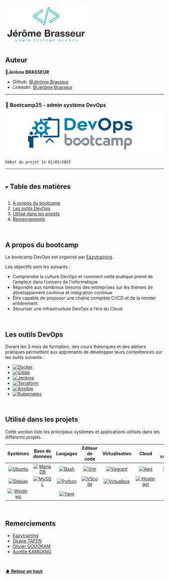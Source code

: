 <!--
*** Merci d'avoir consulté le modèle Best-README. Si vous avez une suggestion
*** qui pourrait l'améliorer, merci de forker le repo et de créer une pull request
*** ou simplement ouvrir un problème avec le tag "enhancement".
*** Merci encore ! :D
-->

<!-- Readme principal du projet -->
<!--
*** J'utilise des liens markdown "style référence" pour plus de lisibilité.
*** Les liens de référence sont mis entre crochets [ ] au lieu de parenthèses ( ).
*** Voir le bas de ce document pour la déclaration des variables de référence.
*** pour contributeurs-url, forks-url, etc. Voici une syntaxe optionnelle et concise que vous pouvez utiliser.
*** https://www.markdownguide.org/basic-syntax/#reference-style-links
-->

# ![left 100%](images/logo_portfolio.png)

## Auteur

👤**Jérôme BRASSEUR**

* Github: [@Jérôme Brasseur](https://github.com/jeromebrasseur)
* LinkedIn: [@Jérôme Brasseur](https://www.linkedin.com/in/jeromebrasseur92000)

***

### 📎 Bootcamp25 - admin système DevOps 

![left 100%](images/bootcamp_devops.png)

_`Début du projet le 01/05/2025`_


***

<!-- TABLE DES MATIÈRES -->
<details open="open">
  <summary><h2 style="display: inline-block">Table des matières</h2></summary>
  <ol>
    <li><a href="#a-propos-du-bootcamp">A propos du bootcamp</a></li>
    <li><a href="#les-outils-devops">Les outils DevOps</a></li>
    <li><a href="#utilisé-dans-les-projets">Utilisé dans les projets</a></li>
    <li><a href="#remerciements">Remerciements</a></li>
  </ol>
</details>

<br>

<!-- A PROPOS DU BOOTCAMP -->
## A propos du bootcamp

Le bootcamp DevOps est organisé par [Eazytraining](https://eazytraining.fr).

Les objectifs sont les suivants :

* Comprendre la culture DevOps et comment cette pratique prend de l’ampleur dans l’univers de l’informatique
* Répondre aux nombreux besoins des entreprises sur les thèmes de développement continue et intégration continue
* Être capable de proposer une chaîne complète CI/CD et de la monter entièrement
* Sécuriser une infrastructure DevOps à l’ère du Cloud

<br>

<!-- LES OUTILS DEVOPS -->
## Les outils DevOps

Durant les 3 mois de formation, des cours théoriques et des ateliers pratiques permettent aux apprenants de développer leurs compétences sur les outils suivants :

* [![Docker][Docker.com]][Docker-url]
* [![Gitlab][Gitlab.com]][Gitlab-url]
* [![Jenkins][Jenkins.io]][Jenkins-url]
* [![Terraform][Terraform.com]][Terraform-url]
* [![Ansible][Ansible.com]][Ansible-url]
* [![Kubernetes][Kubernetes.io]][Kubernetes-url]

<br>

<!-- EXEMPLES D'UTILISATION -->
## Utilisé dans les projets

Cette section liste les principaux systèmes et applications utilisés dans les différents projets.

| Systèmes   | Base de données   | Langages   | Editeur de code   | Virtualisation  | Cloud         | Travail collaboratif  |
| :--------: |:--------------:   |:---------: |:---------------:  |:-------------:  |:----------:   |:------------------:   |
| [![Ubuntu][Ubuntu.com]][Ubuntu-url] | [![MariaDB][MariaDB.org]][MariaDB-url] | [![Bash][Bash.com]][Bash-url] | [![Vim][Vim.org]][Vim-url] | [![Vagrant][Vagrant.com]][Vagrant-url] | [![Aws][Aws.com]][Aws-url] | [![Github][Github.com]][Github-url] |
| [![Debian][Debian.org]][Debian-url] | [![MySQL][MySQL.com]][MySQL-url] | [![Python][Python.org]][Python-url] | [![VScode][VScode.com]][VScode-url] | [![Virtualbox][Virtualbox.org]][Virtualbox-url] | [![Hostinger][Hostinger.com]][Hostinger-url] | [![Slack][Slack.com]][Slack-url] |
| [![Windows][Windows.com]][Windows-url] |                                     | [![Yaml][Yaml.org]][Yaml-url]       |           |          |          |

<br>

<!--Remerciements -->
## Remerciements

* [Eazytraining](https://eazytraining.fr)
* [Dirane TAFEN](https://github.com/diranetafen)
* [Olivier GOUOKAM](https://github.com/olivierkouokam)
* [Aurélie KAMGANG](https://github.com/aurelie-kamgang)

<br>

**[⬆ Retour en haut](#auteur)** <br>

<!-- MARKDOWN LINKS & IMAGES -->
<!-- https://www.markdownguide.org/basic-syntax/#reference-style-links -->
[Docker.com]: https://img.shields.io/badge/Docker-2496ED?logo=docker&logoColor=fff
[Docker-url]: https://docker.com/
[Gitlab.com]: https://img.shields.io/badge/GitLab%20CI-FC6D26?logo=gitlab&logoColor=fff
[Gitlab-url]: https://gitlab.com/
[Jenkins.io]: https://img.shields.io/badge/Jenkins-D24939?logo=jenkins&logoColor=white
[Jenkins-url]: https://jenkins.io/
[Kubernetes.io]: https://img.shields.io/badge/Kubernetes-326CE5?logo=kubernetes&logoColor=fff
[Kubernetes-url]: https://kubernetes.io/
[Ansible.com]: https://img.shields.io/badge/Ansible-000?logo=ansible&logoColor=fff
[Ansible-url]: https://svelte.dev/
[Terraform.com]: https://img.shields.io/badge/Terraform-734F96?logo=terraform&logoColor=fff
[Terraform-url]: https://developer.hashicorp.com/terraform
[Ubuntu.com]: https://img.shields.io/badge/Ubuntu-E95420?logo=ubuntu&logoColor=white
[Ubuntu-url]: https://ubuntu.com
[Debian.org]: https://img.shields.io/badge/Debian-A81D33?logo=debian&logoColor=fff
[Debian-url]: https://debian.org
[Windows.com]: https://custom-icon-badges.demolab.com/badge/Windows-0078D6?logo=windows11&logoColor=white
[Windows-url]: https://windows.com
[Aws.com]: https://img.shields.io/badge/AWS-%23FF9900.svg?logo=amazon-web-services&logoColor=white
[Aws-url]: https://aws.amazon.com
[Hostinger.com]: https://img.shields.io/badge/Hostinger-673DE6?logo=hostinger&logoColor=fff
[Hostinger-url]: https://hostinger.com
[Vim.org]: https://img.shields.io/badge/Vim-%2311AB00.svg?logo=vim&logoColor=white
[Vim-url]: https://vim.org
[VScode.com]: https://custom-icon-badges.demolab.com/badge/Visual%20Studio%20Code-0078d7.svg?logo=vsc&logoColor=white
[VScode-url]: https://code.visualstudio.com
[MariaDB.org]: https://img.shields.io/badge/MariaDB-003545?logo=mariadb&logoColor=white
[MariaDB-url]: https://mariadb.org
[MySQL.com]: https://img.shields.io/badge/MySQL-4479A1?logo=mysql&logoColor=fff
[MySQL-url]: https://mysql.com
[Bash.com]: https://img.shields.io/badge/Bash-4EAA25?logo=gnubash&logoColor=fff
[Bash-url]: https://fr.wikipedia.org/wiki/Bourne-Again_shell
[Python.org]: https://img.shields.io/badge/Python-3776AB?logo=python&logoColor=fff
[Python-url]: https://python.org
[Yaml.org]: https://img.shields.io/badge/YAML-CB171E?logo=yaml&logoColor=fff
[Yaml-url]: https://yaml.org
[Github.com]: https://img.shields.io/badge/GitHub-%23121011.svg?logo=github&logoColor=white
[Github-url]: https://github.com
[Slack.com]: https://img.shields.io/badge/Slack-4A154B?logo=slack&logoColor=fff
[Slack-url]: https://app.slack.com
[Vagrant.com]: https://img.shields.io/badge/Vagrant-3668FF?logo=vagrant&logoColor=fff
[Vagrant-url]: https://developer.hashicorp.com/vagrant
[Virtualbox.org]: https://img.shields.io/badge/VirtualBox-FE7A16?logo=virtualbox&logoColor=fff
[Virtualbox-url]: https://virtualbox.org

